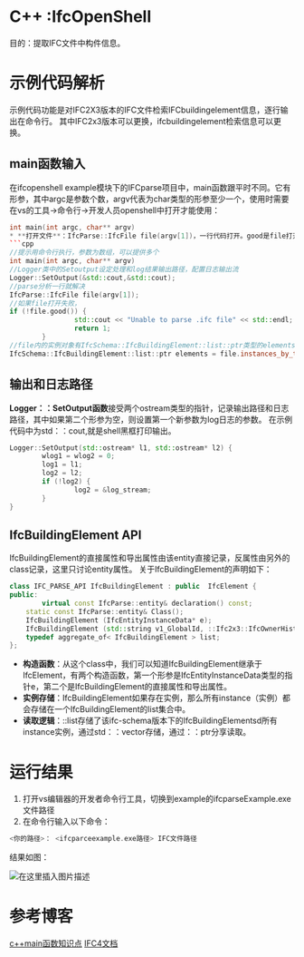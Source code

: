 # C++ :IfcOpenShell
目的：提取IFC文件中构件信息。
# 示例代码解析
示例代码功能是对IFC2X3版本的IFC文件检索IFCbuildingelement信息，逐行输出在命令行。
 其中IFC2x3版本可以更换，ifcbuildingelement检索信息可以更换。

## main函数输入
在ifcopenshell example模块下的IFCparse项目中，main函数跟平时不同。它有形参，其中argc是参数个数，argv代表为char类型的形参至少一个，使用时需要在vs的工具->命令行->开发人员openshell中打开才能使用：
```cpp
int main(int argc, char** argv)
* **打开文件**：IfcParse::IfcFile file(argv[1])，一行代码打开。good是file打开状态的参数，我记得有四个状态，good是1，如果不是good就是打开不成功，然后输出Unable to parse .ifc file
```cpp
//提示用命令行执行，参数为数组，可以提供多个
int main(int argc, char** argv)
//Logger类中的Setoutput设定处理和log结果输出路径，配置日志输出流
Logger::SetOutput(&std::cout,&std::cout);
//parse分析一行就解决
IfcParse::IfcFile file(argv[1]);
//如果file打开失败，
if (!file.good()) {
                std::cout << "Unable to parse .ifc file" << std::endl;
                return 1;
        }
//file内的实例对象有IfcSchema::IfcBuildingElement::list::ptr类型的elements存储，其中：：list存储了该ifc-schema版本下的xx实例属性，通过std：：vector存储，通过：：ptr分享读取
IfcSchema::IfcBuildingElement::list::ptr elements = file.instances_by_type<IfcSchema::IfcBuildingElement>();
```
## 输出和日志路径
**Logger：：SetOutput函数**接受两个ostream类型的指针，记录输出路径和日志路径，其中如果第二个形参为空，则设置第一个新参数为log日志的参数。
在示例代码中为std：：cout,就是shell黑框打印输出。

```cpp
Logger::SetOutput(std::ostream* l1, std::ostream* l2) {
        wlog1 = wlog2 = 0;
        log1 = l1; 
        log2 = l2; 
        if (!log2) {
                log2 = &log_stream;
        }
}
```
## IfcBuildingElement API
 IfcBuildingElement的直接属性和导出属性由该entity直接记录，反属性由另外的class记录，这里只讨论entity属性。
 关于IfcBuildingElement的声明如下：
```cpp
class IFC_PARSE_API IfcBuildingElement : public  IfcElement {
public:
        virtual const IfcParse::entity& declaration() const;
    static const IfcParse::entity& Class();
    IfcBuildingElement (IfcEntityInstanceData* e);
    IfcBuildingElement (std::string v1_GlobalId, ::Ifc2x3::IfcOwnerHistory* v2_OwnerHistory, boost::optional< std::string > v3_Name, boost::optional< std::string > v4_Description, boost::optional< std::string > v5_ObjectType, ::Ifc2x3::IfcObjectPlacement* v6_ObjectPlacement, ::Ifc2x3::IfcProductRepresentation* v7_Representation, boost::optional< std::string > v8_Tag);
    typedef aggregate_of< IfcBuildingElement > list;
};
```
* **构造函数**：从这个class中，我们可以知道IfcBuildingElement继承于IfcElement，有两个构造函数，第一个形参是IfcEntityInstanceData类型的指针e，第二个是IfcBuildingElement的直接属性和导出属性。
* **实例存储**：IfcBuildingElement如果存在实例，那么所有instance（实例）都会存储在一个IfcBuildingElement的list集合中。
* **读取逻辑**：::list存储了该ifc-schema版本下的IfcBuildingElementsd所有instance实例，通过std：：vector存储，通过：：ptr分享读取。
# 运行结果
1. 打开vs编辑器的开发者命令行工具，切换到example的ifcparseExample.exe文件路径
2. 在命令行输入以下命令：
```cpp
<你的路径>： <ifcparceexample.exe路径> IFC文件路径
```
结果如图：

![在这里插入图片描述](https://i-blog.csdnimg.cn/blog_migrate/bbcdfa779050fd77b7390821d9e118c1.png)
# 参考博客
[c++main函数知识点](https://blog.csdn.net/xinran0703/article/details/95487843)
[IFC4文档](http://www.vfkjsd.cn/ifc/ifc4/index.htm)
